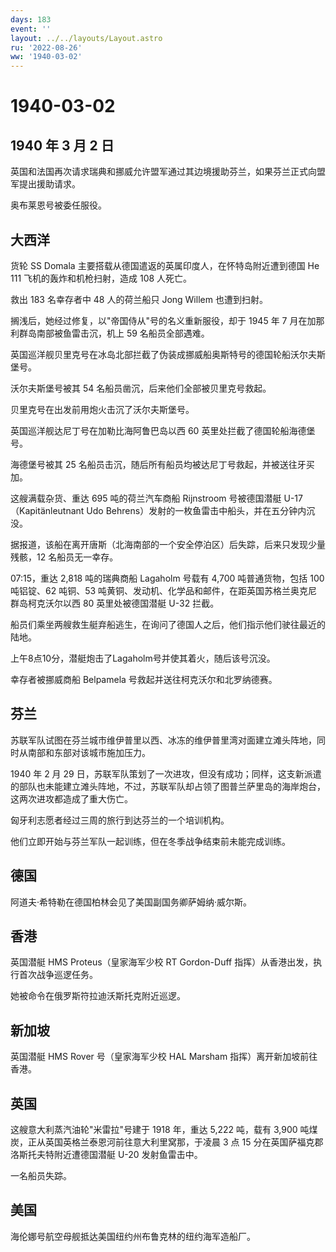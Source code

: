 ```yaml
---
days: 183
event: ''
layout: ../../layouts/Layout.astro
ru: '2022-08-26'
ww: '1940-03-02'
---
```


# 1940-03-02

## 1940 年 3 月 2 日

英国和法国再次请求瑞典和挪威允许盟军通过其边境援助芬兰，如果芬兰正式向盟军提出援助请求。

奥布莱恩号被委任服役。

## 大西洋

货轮 SS Domala 主要搭载从德国遣返的英属印度人，在怀特岛附近遭到德国 He
111 飞机的轰炸和机枪扫射，造成 108 人死亡。

救出 183 名幸存者中 48 人的荷兰船只 Jong Willem 也遭到扫射。

搁浅后，她经过修复，以"帝国侍从"号的名义重新服役，却于 1945 年 7
月在加那利群岛南部被鱼雷击沉，机上 59 名船员全部遇难。

英国巡洋舰贝里克号在冰岛北部拦截了伪装成挪威船奥斯特号的德国轮船沃尔夫斯堡号。

沃尔夫斯堡号被其 54 名船员凿沉，后来他们全部被贝里克号救起。

贝里克号在出发前用炮火击沉了沃尔夫斯堡号。

英国巡洋舰达尼丁号在加勒比海阿鲁巴岛以西 60
英里处拦截了德国轮船海德堡号。

海德堡号被其 25
名船员击沉，随后所有船员均被达尼丁号救起，并被送往牙买加。

这艘满载杂货、重达 695 吨的荷兰汽车商船 Rijnstroom 号被德国潜艇
U-17（Kapitänleutnant Udo
Behrens）发射的一枚鱼雷击中船头，并在五分钟内沉没。

据报道，该船在离开唐斯（北海南部的一个安全停泊区）后失踪，后来只发现少量残骸，12
名船员无一幸存。

07:15，重达 2,818 吨的瑞典商船 Lagaholm 号载有 4,700 吨普通货物，包括
100 吨铝锭、62 吨铜、53
吨黄铜、发动机、化学品和邮件，在距英国苏格兰奥克尼群岛柯克沃尔以西 80
英里处被德国潜艇 U-32 拦截。

船员们乘坐两艘救生艇弃船逃生，在询问了德国人之后，他们指示他们驶往最近的陆地。

上午8点10分，潜艇炮击了Lagaholm号并使其着火，随后该号沉没。

幸存者被挪威商船 Belpamela 号救起并送往柯克沃尔和北罗纳德赛。

## 芬兰

苏联军队试图在芬兰城市维伊普里以西、冰冻的维伊普里湾对面建立滩头阵地，同时从南部和东部对该城市施加压力。

1940 年 2 月 29
日，苏联军队策划了一次进攻，但没有成功；同样，这支新派遣的部队也未能建立滩头阵地，不过，苏联军队却占领了图普兰萨里岛的海岸炮台，这两次进攻都造成了重大伤亡。

匈牙利志愿者经过三周的旅行到达芬兰的一个培训机构。

他们立即开始与芬兰军队一起训练，但在冬季战争结束前未能完成训练。

## 德国

阿道夫·希特勒在德国柏林会见了美国副国务卿萨姆纳·威尔斯。

## 香港

英国潜艇 HMS Proteus（皇家海军少校 RT Gordon-Duff
指挥）从香港出发，执行首次战争巡逻任务。

她被命令在俄罗斯符拉迪沃斯托克附近巡逻。

## 新加坡

英国潜艇 HMS Rover 号（皇家海军少校 HAL Marsham
指挥）离开新加坡前往香港。

## 英国

这艘意大利蒸汽油轮"米雷拉"号建于 1918 年，重达 5,222 吨，载有 3,900
吨煤炭，正从英国英格兰泰恩河前往意大利里窝那，于凌晨 3 点 15
分在英国萨福克郡洛斯托夫特附近遭德国潜艇 U-20 发射鱼雷击中。

一名船员失踪。

## 美国

海伦娜号航空母舰抵达美国纽约州布鲁克林的纽约海军造船厂。